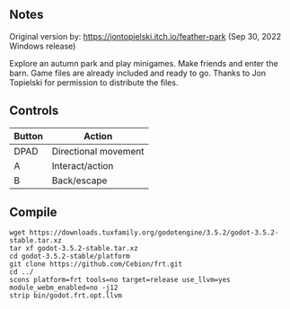 ## Notes

Original version by:  https://jontopielski.itch.io/feather-park (Sep 30, 2022 Windows release)

Explore an autumn park and play minigames. Make friends and enter the barn. Game files are already included and ready to go. Thanks to Jon Topielski for permission to distribute the files.

## Controls

| Button | Action |
|--|--| 
|DPAD|Directional movement|
|A|Interact/action|
|B|Back/escape|


## Compile

```shell
wget https://downloads.tuxfamily.org/godotengine/3.5.2/godot-3.5.2-stable.tar.xz  
tar xf godot-3.5.2-stable.tar.xz  
cd godot-3.5.2-stable/platform  
git clone https://github.com/Cebion/frt.git  
cd ../  
scons platform=frt tools=no target=release use_llvm=yes module_webm_enabled=no -j12  
strip bin/godot.frt.opt.llvm
```
